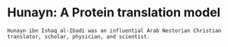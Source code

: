 # Hunayn: A Protein translation model
```
Hunayn ibn Ishaq al-Ibadi was an influential Arab Nestorian Christian translator, scholar, physician, and scientist.
```